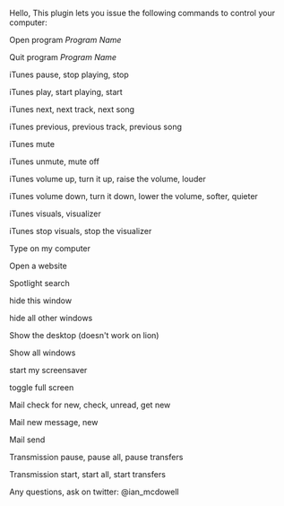 Hello, This plugin lets you issue the following commands to control your computer:

Open program *Program Name*

Quit program *Program Name*

iTunes pause, stop playing, stop

iTunes play, start playing, start

iTunes next, next track, next song

iTunes previous, previous track, previous song

iTunes mute

iTunes unmute, mute off

iTunes volume up, turn it up, raise the volume, louder

iTunes volume down, turn it down, lower the volume, softer, quieter

iTunes visuals, visualizer

iTunes stop visuals, stop the visualizer

Type on my computer

Open a website

Spotlight search

hide this window

hide all other windows

Show the desktop (doesn't work on lion)

Show all windows

start my screensaver

toggle full screen

Mail check for new, check, unread, get new

Mail new message, new

Mail send

Transmission pause, pause all, pause transfers

Transmission start, start all, start transfers


Any questions, ask on twitter: @ian_mcdowell
